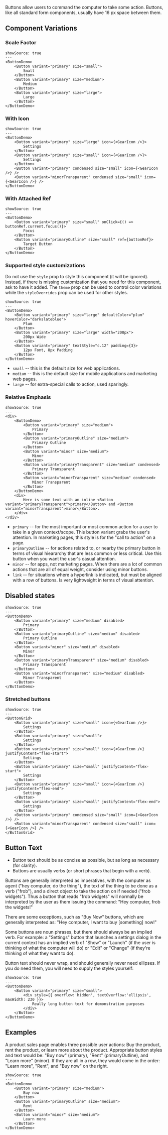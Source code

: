 Buttons allow users to command the computer to take some action. Buttons, like all standard form components, usually have 16 px space between them.

## Component Variations

### Scale Factor

```react
showSource: true
---
<ButtonDemo>
	<Button variant="primary" size="small">
		Small
	</Button>
	<Button variant="primary" size="medium">
		Medium
	</Button>
	<Button variant="primary" size="large">
		Large
	</Button>
</ButtonDemo>
```

### With Icon

```react
showSource: true
---
<ButtonDemo>
	<Button variant="primary" size="large" icon={<GearIcon />}>
		Settings
	</Button>
	<Button variant="primary" size="small" icon={<GearIcon />}>
		Settings
	</Button>
	<Button variant="primary" condensed size="small" icon={<GearIcon />} />
	<Button variant="minorTransparent" condensed size="small" icon={<GearIcon />} />
</ButtonDemo>
```

### With Attached Ref

```react
showSource: true
---
<ButtonDemo>
	<Button variant="primary" size="small" onClick={() => buttonRef.current.focus()}>
		Focus
	</Button>
	<Button variant="primaryOutline" size="small" ref={buttonRef}>
		Target Button
	</Button>
</ButtonDemo>
```

### Supported style customizations

Do not use the `style` prop to style this component (it will be ignored). Instead, if there is missing customization that you need for this component, ask to have it added. The `theme` prop can be used to control color variations while the `styleOverrides` prop can be used for other styles.

```react
showSource: true
---
<ButtonDemo>
	<Button variant="primary" size="large" defaultColor="plum" hoverColor="darkslateblue">
		Plum
	</Button>
	<Button variant="primary" size="large" width="200px">
		200px Wide
	</Button>
	<Button variant="primary" textStyle="c.12" padding={3}>
		12px Font, 8px Padding
	</Button>
</ButtonDemo>
```

- `small` -- this is the default size for web applications.
- `medium` -- this is the default size for mobile applications and marketing web pages.
- `large` -- for extra-special calls to action, used sparingly.

### Relative Emphasis

```react
showSource: true
---
<div>
	<ButtonDemo>
		<Button variant="primary" size="medium">
			Primary
		</Button>
		<Button variant="primaryOutline" size="medium">
			Primary Outline
		</Button>
		<Button variant="minor" size="medium">
			Minor
		</Button>
		<Button variant="primaryTransparent" size="medium" condensed>
			Primary Transparent
		</Button>
		<Button variant="minorTransparent" size="medium" condensed>
			Minor Transparent
		</Button>
	</ButtonDemo>
	<div>
		Here is some text with an inline <Button variant="primaryTransparent">primary</Button> and <Button variant="minorTransparent">minor</Button>.
	</div>
</div>
```

- `primary` -- for the most important or most common action for a user to take in a given context/scope. This button variant grabs the user's attention. In marketing pages, this style is for the "call to action" on a page.
- `primaryOutline` -- for actions related to, or nearby the primary button in terms of visual hieararchy that are less common or less critical. Use this button when you want the user's casual attention.
- `minor` -- for apps, not marketing pages. When there are a lot of common actions that are all of equal weight, consider using minor buttons.
- `link` -- for situations where a hyperlink is indicated, but must be aligned with a row of buttons. Is very lightweight in terms of visual attention.

## Disabled states

```react
showSource: true
---
<ButtonDemo>
	<Button variant="primary" size="medium" disabled>
		Primary
	</Button>
	<Button variant="primaryOutline" size="medium" disabled>
		Primary Outline
	</Button>
	<Button variant="minor" size="medium" disabled>
		Minor
	</Button>
	<Button variant="primaryTransparent" size="medium" disabled>
		Primary Transparent
	</Button>
	<Button variant="minorTransparent" size="medium" disabled>
		Minor Transparent
	</Button>
</ButtonDemo>
```

### Stretched buttons

```react
showSource: true
---
<ButtonGrid>
	<Button variant="primary" size="small" icon={<GearIcon />}>
		Settings
	</Button>
	<Button variant="primary" size="small">
		Settings
	</Button>
	<Button variant="primary" size="small" icon={<GearIcon />} justifyContent="flex-start">
		Settings
	</Button>
	<Button variant="primary" size="small" justifyContent="flex-start">
		Settings
	</Button>
	<Button variant="primary" size="small" icon={<GearIcon />} justifyContent="flex-end">
		Settings
	</Button>
	<Button variant="primary" size="small" justifyContent="flex-end">
		Settings
	</Button>
	<Button variant="primary" condensed size="small" icon={<GearIcon />} />
	<Button variant="minorTransparent" condensed size="small" icon={<GearIcon />} />
</ButtonGrid>
```

## Button Text

- Button text should be as concise as possible, but as long as necessary (for clarity).
- Buttons are usually verbs (or short phrases that begin with a verb).

Buttons are generally interpreted as imperatives, with the computer as agent ("hey computer, do the thing"), the text of the thing to be done as a verb ("frob"), and a direct object to take the action on if needed ("frob widgets"). Thus a button that reads "frob widgets" will normally be interpreted by the user as them issuing the command: "Hey computer, frob the widgets!"

There are some exceptions, such as "Buy Now" buttons, which are generally interpreted as: "Hey computer, I want to buy [something] now!"

Some buttons are noun phrases, but there should always be an implied verb. For example: a "Settings" button that launches a settings dialog in the current context has an implied verb of "Show" or "Launch" (if the user is thinking of what the computer will do) or "Edit" or "Change" (if they're thinking of what they want to do).

Button text should never wrap, and should generally never need ellipses. If you do need them, you will need to supply the styles yourself:

```react
showSource: true
---
<ButtonDemo>
	<Button variant="primary" size="small">
		<div style={{ overflow:'hidden', textOverflow:'ellipsis', maxWidth: 230 }}>
			Really long button text for demonstration purposes
		</div>
	</Button>
</ButtonDemo>
```

## Examples

A product sales page enables three possible user actions: Buy the product, rent the product, or learn more about the product. Appropriate button styles and text would be: "Buy now" (primary), "Rent" (primaryOutline), and "Learn more" (minor). If they are all in a row, they would come in the order: "Learn more", "Rent", and "Buy now" on the right.

```react
showSource: true
---
<ButtonDemo>
	<Button variant="primary" size="medium">
		Buy now
	</Button>
	<Button variant="primaryOutline" size="medium">
		Rent
	</Button>
	<Button variant="minor" size="medium">
		Learn more
	</Button>
</ButtonDemo>
```
